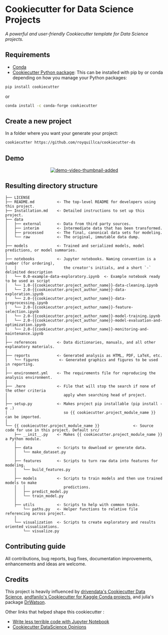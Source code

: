 # Cookiecutter for Data Science Projects

_A powerful and user-friendly Cookiecutter template for Data Science projects._

## Requirements

- [Conda](https://docs.conda.io/projects/conda/en/latest/user-guide/install/download.html)
- [Cookiecutter Python package](http://cookiecutter.readthedocs.org/en/latest/installation.html): This can be installed with pip by or conda depending on how you manage your Python packages:

``` bash
pip install cookiecutter
```

or

``` bash
conda install -c conda-forge cookiecutter
```

## Create a new project

In a folder where you want your generate your project:

```bash
cookiecutter https://github.com/royquillca/cookiecutter-ds
```

## Demo

<p align="center">
  <a href="https://www.youtube.com/watch?v=HQxNCA0gZ7E" target="_blank">
    <img src="https://img.youtube.com/vi/HQxNCA0gZ7E/0.jpg" alt="demo-video-thumbnail-added">
  </a>
</p>

## Resulting directory structure

    ├── LICENSE
    ├── README.md          <- The top-level README for developers using this project.
    ├── Installation.md    <- Detailed instructions to set up this project.
    ├── data
    │   ├── external       <- Data from third party sources.
    │   ├── interim        <- Intermediate data that has been transformed.
    │   ├── processed      <- The final, canonical data sets for modeling.
    │   └── raw            <- The original, immutable data dump.
    │
    ├── models             <- Trained and serialized models, model predictions, or model summaries.
    │
    ├── notebooks          <- Jupyter notebooks. Naming convention is a number (for ordering),
    │   │                     the creator's initials, and a short `-` delimited description
    │   └── 0.0-example-data-exploratory.ipynb  <- Example notebook ready to be used as script
    │   └── 1.0-{{cookiecutter.project_author_name}}-data-cleaning.ipynb                        
    │   └── 2.0-{{cookiecutter.project_author_name}}-data-exploration.ipynb                        
    │   └── 2.0-{{cookiecutter.project_author_name}}-data-preprocessing.ipynb                        
    │   └── 2.0-{{cookiecutter.project_author_name}}-feature-selection.ipynb                        
    │   └── 2.0-{{cookiecutter.project_author_name}}-model-training.ipynb                        
    │   └── 2.0-{{cookiecutter.project_author_name}}-model-evaluation-and-optimization.ipynb                        
    │   └── 2.0-{{cookiecutter.project_author_name}}-monitoring-and-maintenance.ipynb   
    │            
    ├── references         <- Data dictionaries, manuals, and all other explanatory materials.
    │
    ├── reports            <- Generated analysis as HTML, PDF, LaTeX, etc.
    │   └── figures         <- Generated graphics and figures to be used in reporting.
    │
    ├── environment.yml    <- The requirements file for reproducing the analysis environment.
    │
    ├── .here              <- File that will stop the search if none of the other criteria
    │                         apply when searching head of project.
    │
    ├── setup.py           <- Makes project pip installable (pip install -e .)
    │                         so {{ cookiecutter.project_module_name }} can be imported.
    │
    └── {{ cookiecutter.project_module_name }}               <- Source code for use in this project. Default src/
        ├── __init__.py    <- Makes {{ cookiecutter.project_module_name }} a Python module.
        │
        ├── data           <- Scripts to download or generate data.
        │   └── make_dataset.py
        │
        ├── features       <- Scripts to turn raw data into features for modeling.
        │   └── build_features.py
        │
        ├── models         <- Scripts to train models and then use trained models to make
        │   │                 predictions.
        │   ├── predict_model.py
        │   └── train_model.py
        │
        ├── utils          <- Scripts to help with common tasks.
            └── paths.py   <- Helper functions to relative file referencing across project.
        │
        └── visualization  <- Scripts to create exploratory and results oriented visualizations.
            └── visualize.py

## Contributing guide

All contributions, bug reports, bug fixes, documentation improvements, enhancements and ideas are welcome.

## Credits

This project is heavily influenced by [drivendata's Cookiecutter Data Science](https://github.com/drivendata/cookiecutter-data-science), [andfanilo's Cookiecutter for Kaggle Conda projects](https://github.com/andfanilo/cookiecutter-kaggle), and julia's package [DrWatson](https://juliadynamics.github.io/DrWatson.jl/dev/).

Other links that helped shape this cookiecutter :

- [Write less terrible code with Jupyter Notebook](https://blog.godatadriven.com/write-less-terrible-notebook-code)
- [Cookiecutter DataScience Opinions](http://drivendata.github.io/cookiecutter-data-science/#opinions)